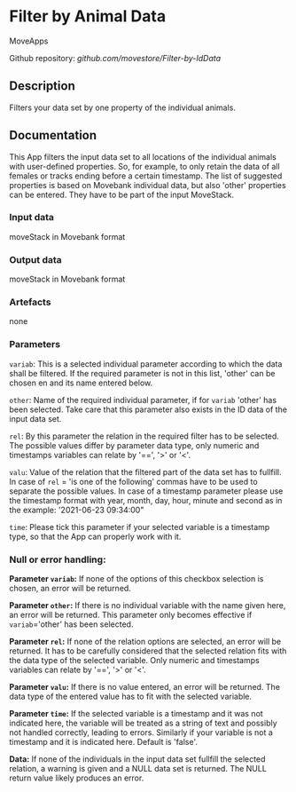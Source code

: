 # Filter by Animal Data
MoveApps

Github repository: *github.com/movestore/Filter-by-IdData*

## Description
Filters your data set by one property of the individual animals.

## Documentation
This App filters the input data set to all locations of the individual animals with user-defined properties. So, for example, to only retain the data of all females or tracks ending before a certain timestamp. The list of suggested properties is based on Movebank individual data, but also 'other' properties can be entered. They have to be part of the input MoveStack.

### Input data
moveStack in Movebank format

### Output data
moveStack in Movebank format

### Artefacts
none

### Parameters 
`variab`: This is a selected individual parameter according to which the data shall be filtered. If the required parameter is not in this list, 'other' can be chosen en and its name entered below.

`other`: Name of the required individual parameter, if for `variab` 'other' has been selected. Take care that this parameter also exists in the ID data of the input data set.

`rel`: By this parameter the relation in the required filter has to be selected. The possible values differ by parameter data type, only numeric and timestamps variables can relate by '==', '>' or '<'.

`valu`: Value of the relation that the filtered part of the data set has to fullfill. In case of `rel` = 'is one of the following' commas have to be used to separate the possible values. In case of a timestamp parameter please use the timestamp format with year, month, day, hour, minute and second as in the example: '2021-06-23 09:34:00"

`time`: Please tick this parameter if your selected variable is a timestamp type, so that the App can properly work with it.

### Null or error handling:
**Parameter `variab`:** If none of the options of this checkbox selection is chosen, an error will be returned.

**Parameter `other`:** If there is no individual variable with the name given here, an error will be returned. This parameter only becomes effective if `variab`='other' has been selected.

**Parameter `rel`:** If none of the relation options are selected, an error will be returned. It has to be carefully considered that the selected relation fits with the data type of the selected variable. Only numeric and timestamps variables can relate by '==', '>' or '<'.

**Parameter `valu`:** If there is no value entered, an error will be returned. The data type of the entered value has to fit with the selected variable.

**Parameter `time`:** If the selected variable is a timestamp and it was not indicated here, the variable will be treated as a string of text and possibly not handled correctly, leading to errors. Similarly if your variable is not a timestamp and it is indicated here. Default is 'false'.

**Data:** If none of the individuals in the input data set fullfill the selected relation, a warning is given and a NULL data set is returned. The NULL return value likely produces an error.
